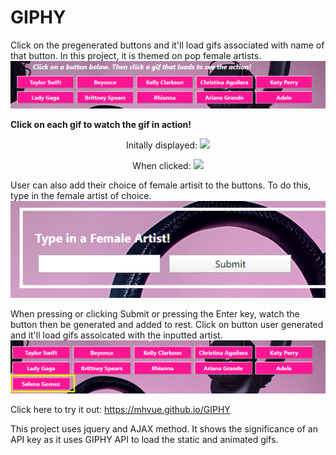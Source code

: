 # GIPHY
Click on the pregenerated buttons and it'll load gifs associated with name of that button. In this project, it is themed on pop female artists. 
<img src="images/btnsIcon.png">

<p align= "center">

**Click on each gif to watch the gif in action!**
</p>

<p align="center"> Initally displayed: <img src="https://media2.giphy.com/media/aQXMVdhMErR3a/200_s.gif?cid=5dfcdcf169e71b440c9fde71efd6d37275dabf2fdfa4be48&rid=200_s.gif"> <p>

<p align="center">
When clicked: <img src="https://media2.giphy.com/media/aQXMVdhMErR3a/200.gif?cid=5dfcdcf169e71b440c9fde71efd6d37275dabf2fdfa4be48&rid=200.gif">
</p>

User can also add their choice of female artisit to the buttons. To do this, type in the female artist of choice. 
<img src="images/searchIcon.png">

When pressing or clicking Submit or pressing the Enter key, watch the button then be generated and added to rest. Click on button user generated and it'll load gifs assoicated with the inputted artist. 
<img src="images/addedBtn2.png">

Click here to try it out: https://mhvue.github.io/GIPHY

This project uses jquery and AJAX method. It shows the significance of an API key as it uses GIPHY API to load the static and animated gifs. 
